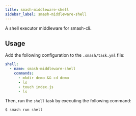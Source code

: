 ```yaml
---
title: smash-middleware-shell
sidebar_label: smash-middleware-shell
---
```


A shell executor middleware for smash-cli.

## Usage

Add the following configuration to the `.smash/task.yml` file:

```yaml
shell:
  - name: smash-middleware-shell
    commands:
      - mkdir demo && cd demo
      - ls
      - touch index.js
      - ls
```

Then, run the `shell` task by executing the following command:

```shell
$ smash run shell
```
